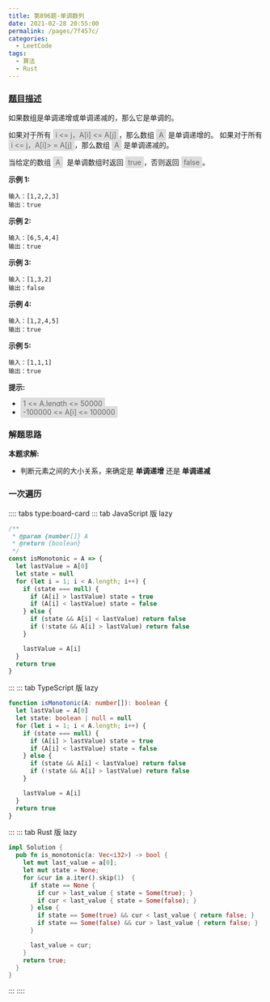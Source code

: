 ```yaml
---
title: 第896题-单调数列
date: 2021-02-28 20:55:00
permalink: /pages/7f457c/
categories:
  - LeetCode
tags:
  - 算法
  - Rust
---
```


### [题目描述](https://leetcode-cn.com/problems/monotonic-array/)

如果数组是单调递增或单调递减的，那么它是单调的。

如果对于所有 <span style="background: #ddd; color: #666; padding: 3px 5px; border-radius: 2px;">i <= j，A[i] <= A[j]</span>，那么数组 <span style="background: #ddd; color: #666; padding: 3px 5px; border-radius: 2px;">A</span> 是单调递增的。 如果对于所有 <span style="background: #ddd; color: #666; padding: 3px 5px; border-radius: 2px;">i <= j，A[i]> = A[j]</span>，那么数组 <span style="background: #ddd; color: #666; padding: 3px 5px; border-radius: 2px;">A</span> 是单调递减的。

当给定的数组 <span style="background: #ddd; color: #666; padding: 3px 5px; border-radius: 2px;">A</span>  是单调数组时返回 <span style="background: #ddd; color: #666; padding: 3px 5px; border-radius: 2px;">true</span>，否则返回 <span style="background: #ddd; color: #666; padding: 3px 5px; border-radius: 2px;">false</span>。

<!-- more -->

**示例 1:**

```
输入：[1,2,2,3]
输出：true
```

**示例 2:**

```
输入：[6,5,4,4]
输出：true
```

**示例 3:**

```
输入：[1,3,2]
输出：false
```

**示例 4:**

```
输入：[1,2,4,5]
输出：true
```

**示例 5:**

```
输入：[1,1,1]
输出：true
```

**提示:**

- <span style="background: #ddd; color: #666; padding: 3px 5px; border-radius: 2px;">1 <= A.length <= 50000</span>
- <span style="background: #ddd; color: #666; padding: 3px 5px; border-radius: 2px;">-100000 <= A[i] <= 100000</span>

### 解题思路

**本题求解:**

- 判断元素之间的大小关系，来确定是 **单调递增** 还是 **单调递减**

### 一次遍历

:::: tabs type:board-card
::: tab JavaScript 版 lazy

```JavaScript
/**
 * @param {number[]} A
 * @return {boolean}
 */
const isMonotonic = A => {
  let lastValue = A[0]
  let state = null
  for (let i = 1; i < A.length; i++) {
    if (state === null) {
      if (A[i] > lastValue) state = true
      if (A[i] < lastValue) state = false
    } else {
      if (state && A[i] < lastValue) return false
      if (!state && A[i] > lastValue) return false
    }

    lastValue = A[i]
  }
  return true
}
```

:::
::: tab TypeScript 版 lazy

```TypeScript
function isMonotonic(A: number[]): boolean {
  let lastValue = A[0]
  let state: boolean | null = null
  for (let i = 1; i < A.length; i++) {
    if (state === null) {
      if (A[i] > lastValue) state = true
      if (A[i] < lastValue) state = false
    } else {
      if (state && A[i] < lastValue) return false
      if (!state && A[i] > lastValue) return false
    }

    lastValue = A[i]
  }
  return true
}
```

:::
::: tab Rust 版 lazy

```Rust
impl Solution {
  pub fn is_monotonic(a: Vec<i32>) -> bool {
    let mut last_value = a[0];
    let mut state = None;
    for &cur in a.iter().skip(1)  {
      if state == None {
        if cur > last_value { state = Some(true); }
        if cur < last_value { state = Some(false); }
      } else {
        if state == Some(true) && cur < last_value { return false; }
        if state == Some(false) && cur > last_value { return false; }
      }

      last_value = cur;
    }
    return true;
  }
}
```

:::
::::
